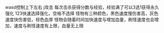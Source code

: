 wasd控制上下左右
j攻击
每次击杀获得分数与经验，经验满了可以3选1获得永久强化
123快速选择强化，空格不选择
怪物有三种颜色，黑色速度慢伤害高，灰色速度快伤害低，棕色血厚
怪物会随着时间加快速度与增加血量，刷怪速度也会增加，速度与刷怪速度有上限，血量无上限
